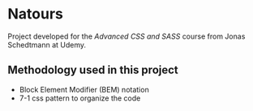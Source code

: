 # Natours

Project developed for the *Advanced CSS and SASS* course from Jonas Schedtmann at Udemy.

## Methodology used in this project
- Block Element Modifier (BEM) notation
- 7-1 css pattern to organize the code